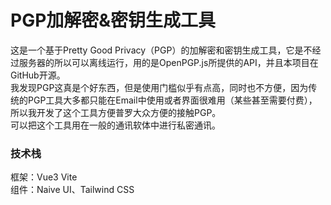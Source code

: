 # PGP加解密&密钥生成工具
这是一个基于Pretty Good Privacy（PGP）的加解密和密钥生成工具，它是不经过服务器的所以可以离线运行，用的是OpenPGP.js所提供的API，并且本项目在GitHub开源。<br>
我发现PGP这真是个好东西，但是使用门槛似乎有点高，同时也不方便，因为传统的PGP工具大多都只能在Email中使用或者界面很难用（某些甚至需要付费），所以我开发了这个工具方便普罗大众方便的接触PGP。<br>
可以把这个工具用在一般的通讯软体中进行私密通讯。
### 技术栈
框架：Vue3 Vite<br>
组件：Naive UI、Tailwind CSS